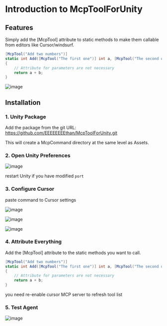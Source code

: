 # Introduction to McpToolForUnity

## Features

Simply add the [McpTool] attribute to static methods to make them callable from editors like Cursor/windsurf.
```csharp
[McpTool("Add two numbers")]
static int Add([McpTool("The first one")] int a, [McpTool("The second one")] int b)
{
    // Attribute for parameters are not necessary
    return a + b;
}
```

![image](https://github.com/user-attachments/assets/1966a4ae-bf73-440b-8ecc-3108b368064d)

## Installation

### 1. Unity Package

Add the package from the git URL: https://github.com/EEEEEEEEthan/McpToolForUnity.git

This will create a McpCommand directory at the same level as Assets.

### 2. Open Unity Preferences

![image](https://github.com/user-attachments/assets/828f3f3e-1ade-41d7-aa65-7d78a92b82eb)

restart Unity if you have modified `port`

### 3. Configure Cursor

paste command to Cursor settings

![image](https://github.com/user-attachments/assets/1182cdfc-7cf1-4f0b-bf4e-4b401e086919)

![image](https://github.com/user-attachments/assets/260ac691-de65-43e6-ba97-0c04dad43a64)

![image](https://github.com/user-attachments/assets/346f3d13-7ff9-4377-b995-26fe09cf9352)

### 4. Attribute Everything

Add the [McpTool] attribute to the static methods you want to call.
```csharp
[McpTool("Add two numbers")]
static int Add([McpTool("The first one")] int a, [McpTool("The second one")] int b)
{
    // Attribute for parameters are not necessary
    return a + b;
}
```

you need re-enable cursor MCP server to refresh tool list

### 5. Test Agent

![image](https://github.com/user-attachments/assets/1966a4ae-bf73-440b-8ecc-3108b368064d)
